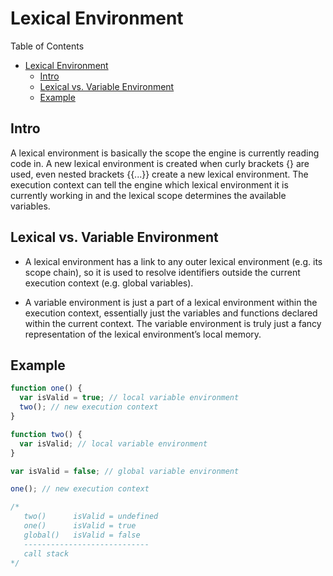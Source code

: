 # Lexical Environment

Table of Contents

- [Lexical Environment](#lexical-environment)
  - [Intro](#intro)
  - [Lexical vs. Variable Environment](#lexical-vs-variable-environment)
  - [Example](#example)

## Intro

A lexical environment is basically the scope the engine is currently reading code in. A new lexical environment is created when curly brackets {} are used, even nested brackets {{...}} create a new lexical environment. The execution context can tell the engine which lexical environment it is currently working in and the lexical scope determines the available variables.

## Lexical vs. Variable Environment

- A lexical environment has a link to any outer lexical environment (e.g. its scope chain), so it is used to resolve identifiers outside the current execution context (e.g. global variables).

- A variable environment is just a part of a lexical environment within the execution context, essentially just the variables and functions declared within the current context. The variable environment is truly just a fancy representation of the lexical environment’s local memory.

## Example

```javascript
function one() {
  var isValid = true; // local variable environment
  two(); // new execution context
}

function two() {
  var isValid; // local variable environment
}

var isValid = false; // global variable environment

one(); // new execution context

/* 
   two()      isValid = undefined
   one()      isValid = true
   global()   isValid = false
   ----------------------------
   call stack
*/
```
